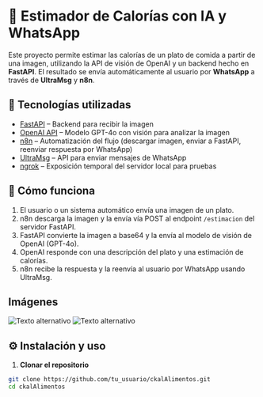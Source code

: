 # 🥗 Estimador de Calorías con IA y WhatsApp

Este proyecto permite estimar las calorías de un plato de comida a partir de una imagen, utilizando la API de visión de OpenAI y un backend hecho en **FastAPI**. El resultado se envía automáticamente al usuario por **WhatsApp** a través de **UltraMsg** y **n8n**.

## 🚀 Tecnologías utilizadas

- [FastAPI](https://fastapi.tiangolo.com/) – Backend para recibir la imagen
- [OpenAI API](https://platform.openai.com/) – Modelo GPT-4o con visión para analizar la imagen
- [n8n](https://n8n.io/) – Automatización del flujo (descargar imagen, enviar a FastAPI, reenviar respuesta por WhatsApp)
- [UltraMsg](https://ultramsg.com/) – API para enviar mensajes de WhatsApp
- [ngrok](https://ngrok.com/) – Exposición temporal del servidor local para pruebas

## 🧠 Cómo funciona

1. El usuario o un sistema automático envía una imagen de un plato.
2. n8n descarga la imagen y la envía vía POST al endpoint `/estimacion` del servidor FastAPI.
3. FastAPI convierte la imagen a base64 y la envía al modelo de visión de OpenAI (GPT-4o).
4. OpenAI responde con una descripción del plato y una estimación de calorías.
5. n8n recibe la respuesta y la reenvía al usuario por WhatsApp usando UltraMsg.

##  Imágenes
![Texto alternativo](ContadoedeCalor-as/captcomida.png)
![Texto alternativo](ContadoedeCalor-as/flujo.png)

## ⚙️ Instalación y uso

1. **Clonar el repositorio**

```bash
git clone https://github.com/tu_usuario/ckalAlimentos.git
cd ckalAlimentos

